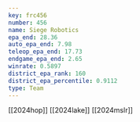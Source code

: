 ```yaml
---
key: frc456
number: 456
name: Siege Robotics
epa_end: 28.36
auto_epa_end: 7.98
teleop_epa_end: 17.73
endgame_epa_end: 2.65
winrate: 0.5897
district_epa_rank: 160
district_epa_percentile: 0.9112
type: Team
---
```

[[2024hop]]
[[2024lake]]
[[2024mslr]]
